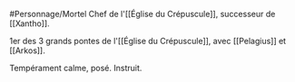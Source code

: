 #Personnage/Mortel 
Chef de l'[[Église du Crépuscule]], successeur de [[Xantho]].

1er des 3 grands pontes de l'[[Église du Crépuscule]], avec [[Pelagius]] et [[Arkos]].

Tempérament calme, posé. Instruit.